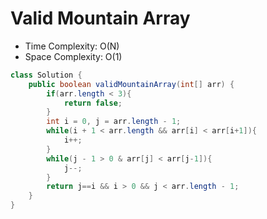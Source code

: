 # Valid Mountain Array

- Time Complexity: O(N)
- Space Complexity: O(1)

```java
class Solution {
    public boolean validMountainArray(int[] arr) {
        if(arr.length < 3){
            return false;
        }
        int i = 0, j = arr.length - 1;
        while(i + 1 < arr.length && arr[i] < arr[i+1]){
            i++;
        }
        while(j - 1 > 0 & arr[j] < arr[j-1]){
            j--;
        }
        return j==i && i > 0 && j < arr.length - 1;
    }
}
```
